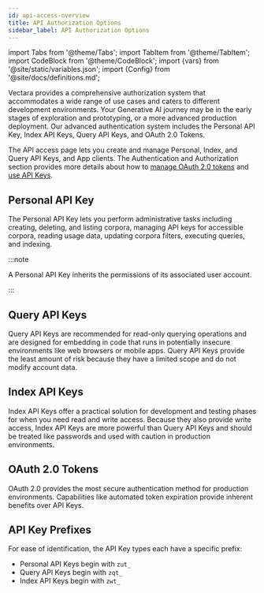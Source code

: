 ```yaml
---
id: api-access-overview
title: API Authorization Options
sidebar_label: API Authorization Options
---
```


import Tabs from '@theme/Tabs';
import TabItem from '@theme/TabItem';
import CodeBlock from '@theme/CodeBlock';
import {vars} from '@site/static/variables.json';
import {Config} from '@site/docs/definitions.md';

Vectara provides a comprehensive authorization system that accommodates a wide 
range of use cases and caters to different development environments. 
Your Generative AI journey may be in the early stages of 
exploration and prototyping, or a more advanced production deployment. Our 
advanced authentication system includes the Personal API Key, Index API Keys, 
Query API Keys, and OAuth 2.0 Tokens.

The API access page lets you create and manage Personal, Index, and 
Query API Keys, and App clients. The Authentication and Authorization section 
provides more details about how to [manage OAuth 2.0 tokens](/docs/learn/authentication/oauth-2) and [use API Keys](/docs/learn/authentication/api-key-management). 

## Personal API Key

The Personal API Key lets you perform administrative tasks including creating, 
deleting, and listing corpora, managing API keys for accessible corpora, 
reading usage data, updating corpora filters, executing queries, and indexing.

:::note

A Personal API Key inherits the permissions of its associated user account.

:::

## Query API Keys

Query API Keys are recommended for read-only querying operations and are 
designed for embedding in code that runs in potentially insecure environments 
like web browsers or mobile apps. Query API Keys provide the least amount of 
risk because they have a limited scope and do not modify account data.

## Index API Keys

Index API Keys offer a practical solution for development and testing phases 
for when you need read and write access. Because they also provide write 
access, Index API Keys are more powerful than Query API Keys and should be 
treated like passwords and used with caution in production environments.

## OAuth 2.0 Tokens

OAuth 2.0 provides the most secure authentication method for production 
environments. Capabilities like automated token expiration provide inherent 
benefits over API Keys.

## API Key Prefixes

For ease of identification, the API Key types each have a specific prefix:

* Personal API Keys begin with `zut_`
* Query API Keys begin with `zqt_`
* Index API Keys begin with `zwt_`
